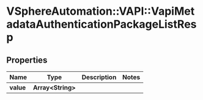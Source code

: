 # VSphereAutomation::VAPI::VapiMetadataAuthenticationPackageListResp

## Properties
Name | Type | Description | Notes
------------ | ------------- | ------------- | -------------
**value** | **Array&lt;String&gt;** |  | 


